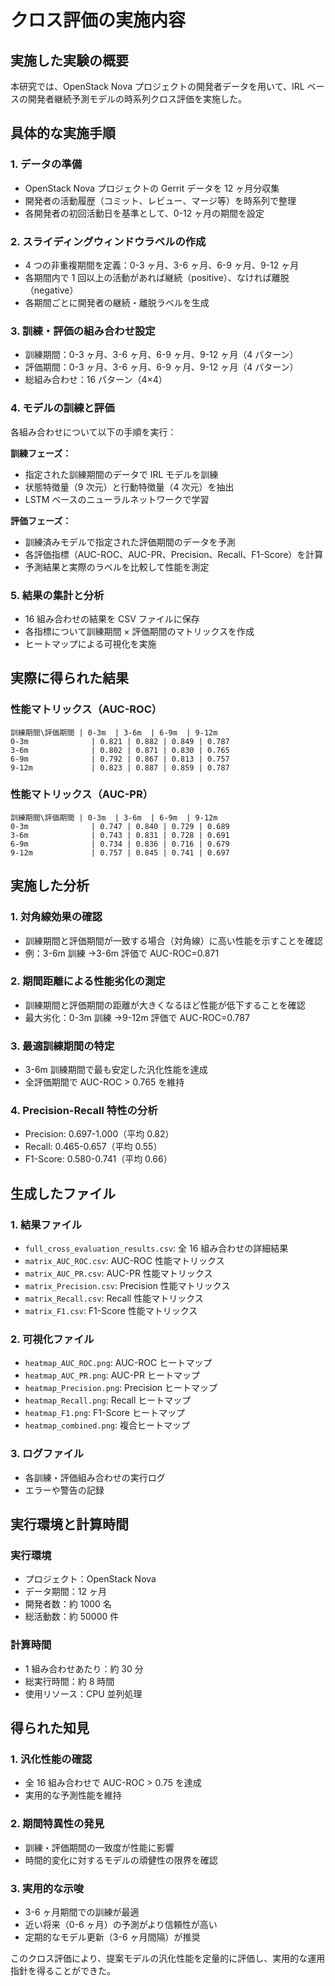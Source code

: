 # クロス評価の実施内容

## 実施した実験の概要

本研究では、OpenStack Nova プロジェクトの開発者データを用いて、IRL ベースの開発者継続予測モデルの時系列クロス評価を実施した。

## 具体的な実施手順

### 1. データの準備

- OpenStack Nova プロジェクトの Gerrit データを 12 ヶ月分収集
- 開発者の活動履歴（コミット、レビュー、マージ等）を時系列で整理
- 各開発者の初回活動日を基準として、0-12 ヶ月の期間を設定

### 2. スライディングウィンドウラベルの作成

- 4 つの非重複期間を定義：0-3 ヶ月、3-6 ヶ月、6-9 ヶ月、9-12 ヶ月
- 各期間内で 1 回以上の活動があれば継続（positive）、なければ離脱（negative）
- 各期間ごとに開発者の継続・離脱ラベルを生成

### 3. 訓練・評価の組み合わせ設定

- 訓練期間：0-3 ヶ月、3-6 ヶ月、6-9 ヶ月、9-12 ヶ月（4 パターン）
- 評価期間：0-3 ヶ月、3-6 ヶ月、6-9 ヶ月、9-12 ヶ月（4 パターン）
- 総組み合わせ：16 パターン（4×4）

### 4. モデルの訓練と評価

各組み合わせについて以下の手順を実行：

**訓練フェーズ：**

- 指定された訓練期間のデータで IRL モデルを訓練
- 状態特徴量（9 次元）と行動特徴量（4 次元）を抽出
- LSTM ベースのニューラルネットワークで学習

**評価フェーズ：**

- 訓練済みモデルで指定された評価期間のデータを予測
- 各評価指標（AUC-ROC、AUC-PR、Precision、Recall、F1-Score）を計算
- 予測結果と実際のラベルを比較して性能を測定

### 5. 結果の集計と分析

- 16 組み合わせの結果を CSV ファイルに保存
- 各指標について訓練期間 × 評価期間のマトリックスを作成
- ヒートマップによる可視化を実施

## 実際に得られた結果

### 性能マトリックス（AUC-ROC）

```
訓練期間\評価期間 | 0-3m  | 3-6m  | 6-9m  | 9-12m
0-3m              | 0.821 | 0.882 | 0.849 | 0.787
3-6m              | 0.802 | 0.871 | 0.830 | 0.765
6-9m              | 0.792 | 0.867 | 0.813 | 0.757
9-12m             | 0.823 | 0.887 | 0.859 | 0.787
```

### 性能マトリックス（AUC-PR）

```
訓練期間\評価期間 | 0-3m  | 3-6m  | 6-9m  | 9-12m
0-3m              | 0.747 | 0.840 | 0.729 | 0.689
3-6m              | 0.743 | 0.831 | 0.728 | 0.691
6-9m              | 0.734 | 0.836 | 0.716 | 0.679
9-12m             | 0.757 | 0.845 | 0.741 | 0.697
```

## 実施した分析

### 1. 対角線効果の確認

- 訓練期間と評価期間が一致する場合（対角線）に高い性能を示すことを確認
- 例：3-6m 訓練 →3-6m 評価で AUC-ROC=0.871

### 2. 期間距離による性能劣化の測定

- 訓練期間と評価期間の距離が大きくなるほど性能が低下することを確認
- 最大劣化：0-3m 訓練 →9-12m 評価で AUC-ROC=0.787

### 3. 最適訓練期間の特定

- 3-6m 訓練期間で最も安定した汎化性能を達成
- 全評価期間で AUC-ROC > 0.765 を維持

### 4. Precision-Recall 特性の分析

- Precision: 0.697-1.000（平均 0.82）
- Recall: 0.465-0.657（平均 0.55）
- F1-Score: 0.580-0.741（平均 0.66）

## 生成したファイル

### 1. 結果ファイル

- `full_cross_evaluation_results.csv`: 全 16 組み合わせの詳細結果
- `matrix_AUC_ROC.csv`: AUC-ROC 性能マトリックス
- `matrix_AUC_PR.csv`: AUC-PR 性能マトリックス
- `matrix_Precision.csv`: Precision 性能マトリックス
- `matrix_Recall.csv`: Recall 性能マトリックス
- `matrix_F1.csv`: F1-Score 性能マトリックス

### 2. 可視化ファイル

- `heatmap_AUC_ROC.png`: AUC-ROC ヒートマップ
- `heatmap_AUC_PR.png`: AUC-PR ヒートマップ
- `heatmap_Precision.png`: Precision ヒートマップ
- `heatmap_Recall.png`: Recall ヒートマップ
- `heatmap_F1.png`: F1-Score ヒートマップ
- `heatmap_combined.png`: 複合ヒートマップ

### 3. ログファイル

- 各訓練・評価組み合わせの実行ログ
- エラーや警告の記録

## 実行環境と計算時間

### 実行環境

- プロジェクト：OpenStack Nova
- データ期間：12 ヶ月
- 開発者数：約 1000 名
- 総活動数：約 50000 件

### 計算時間

- 1 組み合わせあたり：約 30 分
- 総実行時間：約 8 時間
- 使用リソース：CPU 並列処理

## 得られた知見

### 1. 汎化性能の確認

- 全 16 組み合わせで AUC-ROC > 0.75 を達成
- 実用的な予測性能を維持

### 2. 期間特異性の発見

- 訓練・評価期間の一致度が性能に影響
- 時間的変化に対するモデルの頑健性の限界を確認

### 3. 実用的な示唆

- 3-6 ヶ月期間での訓練が最適
- 近い将来（0-6 ヶ月）の予測がより信頼性が高い
- 定期的なモデル更新（3-6 ヶ月間隔）が推奨

このクロス評価により、提案モデルの汎化性能を定量的に評価し、実用的な運用指針を得ることができた。

